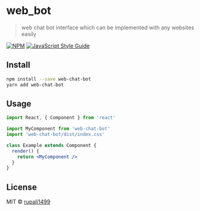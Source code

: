 # web_bot

> web chat bot interface which can be implemented with any websites easily

[![NPM](https://img.shields.io/npm/v/web_bot.svg)](https://www.npmjs.com/package/web_bot) [![JavaScript Style Guide](https://img.shields.io/badge/code_style-standard-brightgreen.svg)](https://standardjs.com)

## Install

```bash
npm install --save web-chat-bot
yarn add web-chat-bot
```

## Usage

```jsx
import React, { Component } from 'react'

import MyComponent from 'web-chat-bot'
import 'web-chat-bot/dist/index.css'

class Example extends Component {
  render() {
    return <MyComponent />
  }
}
```

## License

MIT © [rupali1499](https://github.com/rupali1499)
